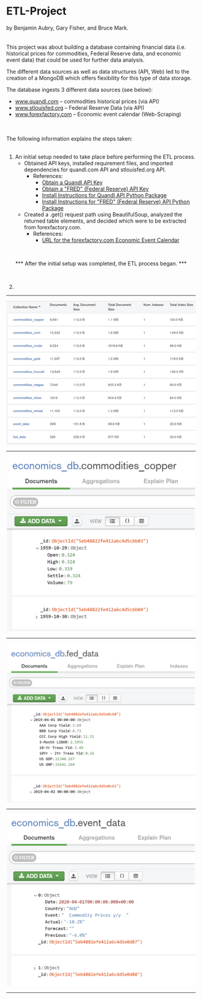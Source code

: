 # ETL-Project

by Benjamin Aubry, Gary Fisher, and Bruce Mark.
</br>
</br>
</br>
This project was about building a database containing financial data (i.e. historical prices for commodities, Federal Reserve data, and economic event data) that could be used for further data analysis. 

The different data sources as well as data structures (API, Web) led to the creation of a MongoDB which offers flexibility for this type of data storage.  

The database ingests 3 different data sources (see below):
   * www.quandl.com – commodities historical prices (via API)
   * www.stlouisfed.org – Federal Reserve Data (via API)
   * www.forexfactory.com – Economic event calendar (Web-Scraping)
</br>
</br>
The following information explains the steps taken:
</br>
</br>

   1. An initial setup needed to take place before performing the ETL process.
      * Obtained API keys, installed requirement files, and imported dependencies for quandl.com API and stlouisfed.org API. 
         * References: 
            - [Obtain a Quandl API Key](https://docs.quandl.com/docs#section-authentication)
            - [Obtain a "FRED" (Federal Reserve) API Key](https://fred.stlouisfed.org/docs/api/api_key.html)
            - [Install Instructions for Quandl API Python Package](https://docs.quandl.com/docs/python-installation)
            - [Install Instructions for "FRED" (Federal Reserve) API Python Package](https://github.com/jjotterson/datapungi_fed)
      * Created a .get() request path using BeautifulSoup, analyzed the returned table elements, and decided which were to be extracted from forexfactory.com.
         * References:
            - [URL for the forexfactory.com Economic Event Calendar](https://www.forexfactory.com/calendar?month=last)
            
</br>
<p align="center">
*** After the initial setup was completed, the ETL process began. ***
</p>
</br>

   2.


<hr>
<p align="center">
  <img src="Screenshots/MongoDB_economics_db.PNG" alt="drawing" width="700"/>
</p>
<hr>
<p align="center">
  <img src="Screenshots/economics_db.commodities_copper.PNG" alt="drawing" width="500"/>
</p>
<hr>
<p align="center">
  <img src="Screenshots/economics_db.fed_data.PNG" alt="drawing" width="500"/>
</p>
<hr>
<p align="center">
  <img src="Screenshots/economics_db.event_data.PNG" alt="drawing" width="500"/>
</p>
<hr>
